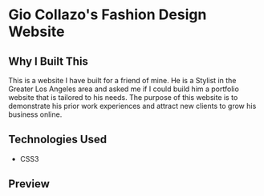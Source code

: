 # Gio Collazo's Fashion Design Website

## Why I Built This

This is a website I have built for a friend of mine. He is a Stylist in the Greater Los Angeles area and asked me if I could build him a portfolio website that is tailored to his needs. The purpose of this website is to demonstrate his prior work experiences and attract new clients to grow his business online.

## Technologies Used

- CSS3

## Preview

